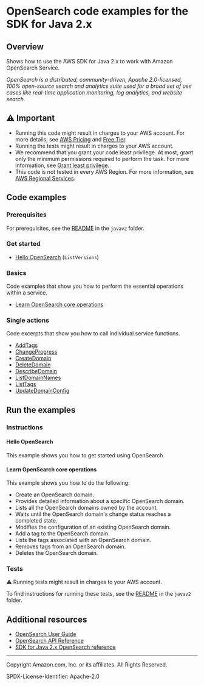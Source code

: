 # OpenSearch code examples for the SDK for Java 2.x

## Overview

Shows how to use the AWS SDK for Java 2.x to work with Amazon OpenSearch Service.

<!--custom.overview.start-->
<!--custom.overview.end-->

_OpenSearch is a distributed, community-driven, Apache 2.0-licensed, 100% open-source search and analytics suite used for a broad set of use cases like real-time application monitoring, log analytics, and website search._

## ⚠ Important

* Running this code might result in charges to your AWS account. For more details, see [AWS Pricing](https://aws.amazon.com/pricing/) and [Free Tier](https://aws.amazon.com/free/).
* Running the tests might result in charges to your AWS account.
* We recommend that you grant your code least privilege. At most, grant only the minimum permissions required to perform the task. For more information, see [Grant least privilege](https://docs.aws.amazon.com/IAM/latest/UserGuide/best-practices.html#grant-least-privilege).
* This code is not tested in every AWS Region. For more information, see [AWS Regional Services](https://aws.amazon.com/about-aws/global-infrastructure/regional-product-services).

<!--custom.important.start-->
<!--custom.important.end-->

## Code examples

### Prerequisites

For prerequisites, see the [README](../../README.md#Prerequisites) in the `javav2` folder.


<!--custom.prerequisites.start-->
<!--custom.prerequisites.end-->

### Get started

- [Hello OpenSearch](src/main/java/com/example/search/HelloOpenSearch.java#L6) (`ListVersions`)


### Basics

Code examples that show you how to perform the essential operations within a service.

- [Learn OpenSearch core operations](src/main/java/com/example/search/scenario/OpenSearchScenario.java)


### Single actions

Code excerpts that show you how to call individual service functions.

- [AddTags](src/main/java/com/example/search/scenario/OpenSearchActions.java#L265)
- [ChangeProgress](src/main/java/com/example/search/scenario/OpenSearchActions.java#L215)
- [CreateDomain](src/main/java/com/example/search/scenario/OpenSearchActions.java#L69)
- [DeleteDomain](src/main/java/com/example/search/scenario/OpenSearchActions.java#L114)
- [DescribeDomain](src/main/java/com/example/search/scenario/OpenSearchActions.java#L136)
- [ListDomainNames](src/main/java/com/example/search/scenario/OpenSearchActions.java#L167)
- [ListTags](src/main/java/com/example/search/scenario/OpenSearchActions.java#L265)
- [UpdateDomainConfig](src/main/java/com/example/search/scenario/OpenSearchActions.java#L189)


<!--custom.examples.start-->
<!--custom.examples.end-->

## Run the examples

### Instructions


<!--custom.instructions.start-->
<!--custom.instructions.end-->

#### Hello OpenSearch

This example shows you how to get started using OpenSearch.


#### Learn OpenSearch core operations

This example shows you how to do the following:

- Create an OpenSearch domain.
- Provides detailed information about a specific OpenSearch domain.
- Lists all the OpenSearch domains owned by the account.
- Waits until the OpenSearch domain's change status reaches a completed state.
- Modifies the configuration of an existing OpenSearch domain.
- Add a tag to the OpenSearch domain.
- Lists the tags associated with an OpenSearch domain.
- Removes tags from an OpenSearch domain.
- Deletes the OpenSearch domain.

<!--custom.basic_prereqs.opensearch_Scenario.start-->
<!--custom.basic_prereqs.opensearch_Scenario.end-->


<!--custom.basics.opensearch_Scenario.start-->
<!--custom.basics.opensearch_Scenario.end-->


### Tests

⚠ Running tests might result in charges to your AWS account.


To find instructions for running these tests, see the [README](../../README.md#Tests)
in the `javav2` folder.



<!--custom.tests.start-->
<!--custom.tests.end-->

## Additional resources

- [OpenSearch User Guide](https://docs.aws.amazon.com/opensearch-service/latest/developerguide/gsg.html)
- [OpenSearch API Reference](https://docs.aws.amazon.com/opensearch-service/latest/APIReference/Welcome.html)
- [SDK for Java 2.x OpenSearch reference](https://sdk.amazonaws.com/java/api/latest/software/amazon/awssdk/services/opensearch/package-summary.html)

<!--custom.resources.start-->
<!--custom.resources.end-->

---

Copyright Amazon.com, Inc. or its affiliates. All Rights Reserved.

SPDX-License-Identifier: Apache-2.0
